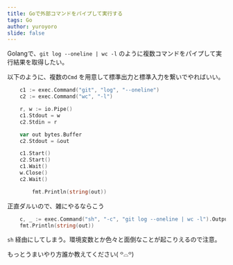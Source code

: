 ```yaml
---
title: Goで外部コマンドをパイプして実行する
tags: Go
author: yuroyoro
slide: false
---
```

Golangで、`git log --oneline | wc -l` のように複数コマンドをパイプして実行結果を取得したい。

以下のように、複数の`Cmd` を用意して標準出力と標準入力を繋いでやればいい。

```go
	c1 := exec.Command("git", "log", "--oneline")
	c2 := exec.Command("wc", "-l")

	r, w := io.Pipe()
	c1.Stdout = w
	c2.Stdin = r

	var out bytes.Buffer
	c2.Stdout = &out

	c1.Start()
	c2.Start()
	c1.Wait()
	w.Close()
	c2.Wait()

        fmt.Println(string(out))
```

正直ダルいので、雑にやるならこう

```go
	c, _ := exec.Command("sh", "-c", "git log --oneline | wc -l").Output()
	fmt.Println(string(out))
```

`sh` 経由にしてしまう。環境変数とか色々と面倒なことが起こりえるので注意。

もっとうまいやり方誰か教えてください( ꒪⌓꒪) 

